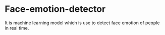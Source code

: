 # Face-emotion-detector
It is machine learning model which is use to detect face emotion of people in real time.

